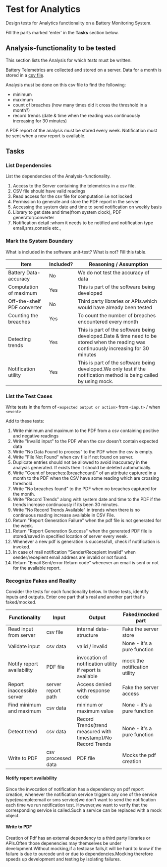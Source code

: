 # Test for Analytics

Design tests for Analytics functionality on a Battery Monitoring System.

Fill the parts marked 'enter' in the **Tasks** section below.

## Analysis-functionality to be tested

This section lists the Analysis for which _tests_ must be written.

Battery Telemetrics are collected and stored on a server.
Data for a month is stored in a [csv file](https://en.wikipedia.org/wiki/Comma-separated_values).

Analysis must be done on this csv file to find the following:
- minimum
- maximum
- count of breaches (how many times did it cross the threshold in a month?)
- record trends (date & time when the reading was continuously increasing for 30 minutes)

A PDF report of the analysis must be stored every week.
Notification must be sent when a new report is available.

## Tasks

### List Dependencies

List the dependencies of the Analysis-functionality.

1. Access to the Server containing the telemetrics in a csv file.
2. CSV file should have valid readings
3. Read access for the csv file for computation i.e not locked
4. Permission to generate and store the PDF report in the server
5. Accessing the system date and time to send notification on weekly basis
6. Library to get date and time(from system clock), PDF generator/converter
7. Notification detail :whom it needs to be notified and notification type email,sms,console etc.,


### Mark the System Boundary

What is included in the software unit-test? What is not? Fill this table.

| Item                      | Included?     | Reasoning / Assumption
|---------------------------|---------------|---
Battery Data-accuracy       | No            | We do not test the accuracy of data
Computation of maximum      | Yes           | This is part of the software being developed
Off-the-shelf PDF converter | No            |Third party libraries or APIs.which would have already been tested
Counting the breaches       | Yes           | To count the number of breaches encountered every month
Detecting trends            | Yes           | This is part of the software being developed.Date & time need to be stored when the reading was continuously increasing for 30 minutes 
Notification utility        | Yes           |This is part of the software being developed.We only test if the notification method is being called by using mock.


### List the Test Cases

Write tests in the form of `<expected output or action>` from `<input>` / when `<event>`

Add to these tests:

1. Write minimum and maximum to the PDF from a csv containing positive and negative readings
2. Write "Invalid input" to the PDF when the csv doesn't contain expected data
3. Write "No Data Found to process" to the PDF when the csv is empty.
4. Write "File Not Found" when csv file if not found on server.
5. Duplicate entries should not be allowed to avoid inaccuracy in the analysis generated. If exists then it should be deleted automatically.
6. Write "Count of breaches:{breachcount}" of an attribute captured in a month to the PDF when the CSV have some reading which are crossing threshold.
7. Write "No breaches found" to the PDF when no breaches captured for the month.
8. Write "Record Trends"  along with system date and time to the PDF if the trends increase continuously if its been 30 minutes.
9. Write "No Record Trends Available" in trends when there is no continuous reading increase available in CSV File.
10. Return "Report Generation Failure" when the pdf file is not generated for the week.
11. Return "Report Generation Success" when the generated PDF file is stored/saved in specified location of server every week.
12. Whenever a new pdf is generation is successfull, check if notification is invoked.
13. In case of mail notification "Sender/Recepient Invalid" when sender/recepient email address are invalid or not found.
14. Return "Email Sent/error Return code" whenever an email is sent or not for the available report.

### Recognize Fakes and Reality

Consider the tests for each functionality below.
In those tests, identify inputs and outputs.
Enter one part that's real and another part that's faked/mocked.

| Functionality            | Input        | Output                      | Faked/mocked part
|--------------------------|--------------|-----------------------------|---
Read input from server     | csv file     | internal data-structure     | Fake the server store
Validate input             | csv data     | valid / invalid             | None - it's a pure function
Notify report availability | PDF file     | invocation of notification utility if report is available               | mock the notification utility
Report inaccessible server |server report path|Access denied with response code|Fake the server access
Find minimum and maximum   | csv data |  mininum or maximum  value               | None - it's a pure function
Detect trend               | csv data | Record Trends(trend measured with timestamp)/No Record Trends              | None - it's a pure function
Write to PDF               | csv processed data | PDF file               |Mocks the pdf creation

#### Notify report availability

Since the invocation of notification has a dependency on pdf report creation, whenever the notification service triggers any one of the service type(example:email or sms service)we don't want to send the notification each time we run notification test.
However,we want to verify that the corresponding service is called.Such a service can be replaced with a mock object.

#### Write to PDF

Creation of Pdf has an external dependency to a third party libraries or APIs.Often those depenencies may themselves be under development.Without mocking,if a testcase fails,it will be hard to know if the failure is due to ourcode unit or due to dependencies.Mocking therefore speeds up development and testing by isolating failures.
    
